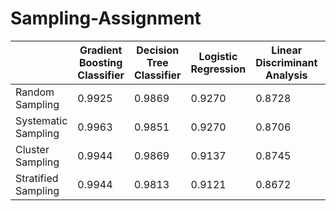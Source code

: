 # Sampling-Assignment
|  | Gradient Boosting Classifier | Decision Tree Classifier | Logistic Regression | Linear Discriminant Analysis | K Neighbors Classifier |
|----------|----------|----------|----------|----------|----------|
| Random Sampling | 0.9925 | 0.9869	 | 0.9270 | 0.8728 | 0.9570 |
| Systematic Sampling | 0.9963 | 0.9851 | 0.9270 | 0.8706 | 0.9549 |
| Cluster Sampling | 0.9944 | 0.9869 | 0.9137 | 0.8745 | 0.9701 |
| Stratified Sampling | 0.9944 | 0.9813 | 0.9121 | 0.8672 | 0.9588 |
